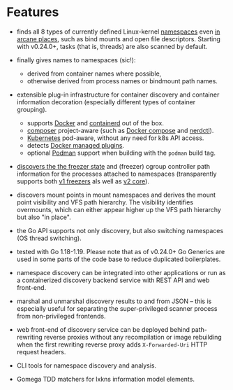 # Features

- finds all 8 types of currently defined Linux-kernel
  [namespaces](https://man7.org/linux/man-pages/man7/namespaces.7.html) even [in
  arcane places](discovery), such as bind mounts and open file descriptors.
  Starting with v0.24.0+, tasks (that is, threads) are also scanned by default.

- finally gives names to namespaces (sic!):
  - derived from container names where possible,
  - otherwise derived from process names or bindmount path names.

- extensible plug-in infrastructure for container discovery and container
  information decoration (especially different types of container grouping).
  - supports [Docker](https://docker.com) and
    [containerd](https://containerd.io) out of the box.
  - [composer](https://github.com/compose-spec/compose-spec) project-aware (such
    as [Docker compose](https://github.com/docker/compose) and
    [nerdctl](https://github.com/containerd/nerdctl)).
  - [Kubernetes](https://kubernetes.io) pod-aware, without any need for k8s API
    access.
  - detects [Docker managed plugins](https://docs.docker.com/engine/extend/).
  - optional [Podman](https://podman.io) support when building with the `podman`
    build tag.

- [discovers the the freezer state](cgroup) and (freezer) cgroup controller path
  information for the processes attached to namespaces (transparently supports
  both [v1
  freezers](https://www.kernel.org/doc/html/latest/admin-guide/cgroup-v1/freezer-subsystem.html#cgroup-freezer)
  als well as [v2
  core](https://www.kernel.org/doc/html/latest/admin-guide/cgroup-v2.html#core-interface-files)).

- discovers mount points in mount namespaces and derives the mount point
  visibility and VFS path hierarchy. The visibility identifies overmounts, which
  can either appear higher up the VFS path hierarchy but also "in place".

- the Go API supports not only discovery, but also switching namespaces (OS
  thread switching).

- tested with Go 1.18-1.19. Please note that as of v0.24.0+ Go Generics are used
  in some parts of the code base to reduce duplicated boilerplates.

- namespace discovery can be integrated into other applications or run as a
  containerized discovery backend service with REST API and web front-end.

- marshal and unmarshal discovery results to and from JSON – this is especially
  useful for separating the super-privileged scanner process from non-privileged
  frontends.

- web front-end of discovery service can be deployed behind path-rewriting
  reverse proxies without any recompilation or image rebuilding when the first
  rewriting reverse proxy adds `X-Forwarded-Uri` HTTP request headers.

- CLI tools for namespace discovery and analysis.

- Gomega TDD matchers for lxkns information model elements.
